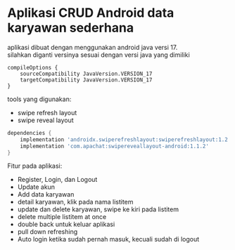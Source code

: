 # Aplikasi CRUD Android data karyawan sederhana
aplikasi dibuat dengan menggunakan android java versi 17.\
silahkan diganti versinya sesuai dengan versi java yang dimiliki
```
compileOptions {
    sourceCompatibility JavaVersion.VERSION_17
    targetCompatibility JavaVersion.VERSION_17
}
```
tools yang digunakan:
- swipe refresh layout
- swipe reveal layout
```groovy
dependencies {
    implementation 'androidx.swiperefreshlayout:swiperefreshlayout:1.2.0-alpha01'
    implementation 'com.apachat:swipereveallayout-android:1.1.2'
}
```

Fitur pada aplikasi:

- Register, Login, dan Logout
- Update akun
- Add data karyawan
- detail karyawan, klik pada nama listitem
- update dan delete karyawan, swipe ke kiri pada listitem
- delete multiple listitem at once
- double back untuk keluar aplikasi
- pull down refreshing
- Auto login ketika sudah pernah masuk, kecuali sudah di logout